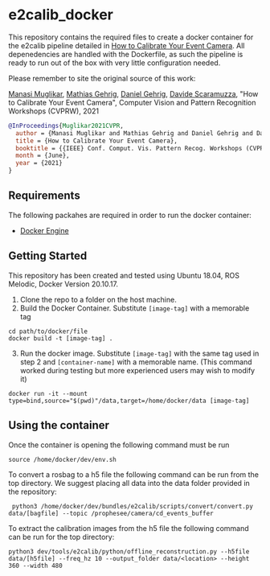 # e2calib_docker
This repository contains the required files to create a docker container for the e2calib pipeline detailed in [How to Calibrate Your Event Camera](http://rpg.ifi.uzh.ch/docs/CVPRW21_Muglikar.pdf). All depenedencies are handled with the Dockerfile, as such the pipeline is ready to run out of the box with very little configuration needed. 

Please remember to site the original source of this work: 

[Manasi Muglikar](https://manasi94.github.io/), [Mathias Gehrig](https://magehrig.github.io/), [Daniel Gehrig](https://danielgehrig18.github.io/), [Davide Scaramuzza](http://rpg.ifi.uzh.ch/people_scaramuzza.html), "How to Calibrate Your Event Camera", Computer Vision and Pattern Recognition Workshops (CVPRW), 2021

```bibtex
@InProceedings{Muglikar2021CVPR,
  author = {Manasi Muglikar and Mathias Gehrig and Daniel Gehrig and Davide Scaramuzza},
  title = {How to Calibrate Your Event Camera},
  booktitle = {{IEEE} Conf. Comput. Vis. Pattern Recog. Workshops (CVPRW)},
  month = {June},
  year = {2021}
}
```

## Requirements

The following packahes are required in order to run the docker container:
* [Docker Engine](https://docs.docker.com/engine/install/ubuntu/)

## Getting Started
This repository has been created and tested using Ubuntu 18.04, ROS Melodic, Docker Version 20.10.17.

1. Clone the repo to a folder on the host machine.
2. Build the Docker Container. Substitute `[image-tag]` with a memorable tag
```
cd path/to/docker/file
docker build -t [image-tag] . 
```

3. Run the docker image. Substitute `[image-tag]` with the same tag used in step 2 and `[container-name]` with a memorable name. (This command worked during testing but more experienced users may wish to modify it)
```
docker run -it --mount type=bind,source="$(pwd)"/data,target=/home/docker/data [image-tag]
```

## Using the container

Once the container is opening the following command must be run
```
source /home/docker/dev/env.sh
```

To convert a rosbag to a h5 file the following command can be run from the top directory. We suggest placing all data into the data folder provided in the repository:
```
 python3 /home/docker/dev/bundles/e2calib/scripts/convert/convert.py data/[bagfile] --topic /prophesee/camera/cd_events_buffer
```

To extract the calibration images from the h5 file the following command can be run for the top directory:
```
python3 dev/tools/e2calib/python/offline_reconstruction.py --h5file data/[h5file] --freq_hz 10 --output_folder data/<location> --height 360 --width 480
```
